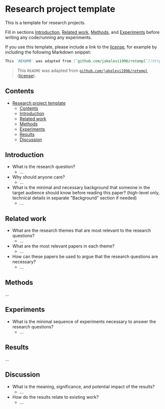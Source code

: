 # Research project template

This is a template for research projects.

Fill in sections [Introduction](#introduction), [Related work](#related-work), [Methods](#methods), and [Experiments](#experiments) before writing any code/running any experiments.

If you use this template, please include a link to the [license](https://github.com/jakelevi1996/retempl/blob/main/LICENSE), for example by including the following Markdown snippet:

```md
This `README` was adapted from [`github.com/jakelevi1996/retempl`](https://github.com/jakelevi1996/retempl) ([license](https://github.com/jakelevi1996/retempl/blob/main/LICENSE)).
```

> This `README` was adapted from [`github.com/jakelevi1996/retempl`](https://github.com/jakelevi1996/retempl) ([license](https://github.com/jakelevi1996/retempl/blob/main/LICENSE)).

## Contents

- [Research project template](#research-project-template)
  - [Contents](#contents)
  - [Introduction](#introduction)
  - [Related work](#related-work)
  - [Methods](#methods)
  - [Experiments](#experiments)
  - [Results](#results)
  - [Discussion](#discussion)

## Introduction

- What is the research question?
  - ...
- Why should anyone care?
  - ...
- What is the minimal and necessary background that someone in the target audience should know before reading this paper? (high-level only, technical details in separate "Background" section if needed)
  - ...

## Related work

- What are the research themes that are most relevant to the research questions?
  - ...
- What are the most relevant papers in each theme?
  - ...
- How can these papers be used to argue that the research questions are necessary?
  - ...

## Methods

...

## Experiments

- What is the minimal sequence of experiments necessary to answer the research questions?
  - ...

## Results

...

## Discussion

- What is the meaning, significance, and potential impact of the results?
  - ...
- How do the results relate to existing work?
  - ...
